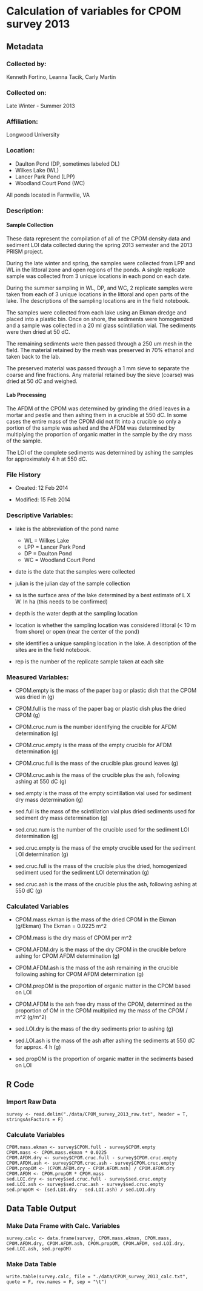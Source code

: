# Calculation of variables for CPOM survey 2013		

## Metadata

### Collected by: 

Kenneth Fortino, Leanna Tacik, Carly Martin

### Collected on: 

Late Winter - Summer 2013

### Affiliation: 

Longwood University

### Location: 

* Daulton Pond (DP, sometimes labeled DL)
* Wilkes Lake (WL)
* Lancer Park Pond (LPP)
* Woodland Court Pond (WC)

All ponds located in Farmville, VA

### Description: 

#### Sample Collection

These data represent the compilation of all of the CPOM density data and sediment LOI data collected during the spring 2013 semester and the 2013 PRISM project.  

During the late winter and spring, the samples were collected from LPP and WL in the littoral zone and open regions of the ponds. A single replicate sample was collected from 3 unique locations in each pond on each date.

During the summer sampling in WL, DP, and WC, 2 replicate samples were taken from each of 3 unique locations in the littoral and open parts of the lake.  The descriptions of the sampling locations are in the field notebook.

The samples were collected from each lake using an Ekman dredge and placed into a plastic bin.  Once on shore, the sediments were homogenized and a sample was collected in a 20 ml glass scintillation vial.  The sediments were then dried at 50 dC.

The remaining sediments were then passed through a 250 um mesh in the field.  The material retained by the mesh was preserved in 70% ethanol and taken back to the lab.  

The preserved material was passed through a 1 mm sieve to separate the coarse and fine fractions.  Any material retained buy the sieve (coarse) was dried at 50 dC and weighed.

#### Lab Processing

The AFDM of the CPOM was determined by grinding the dried leaves in a mortar and pestle and then ashing them in a crucible at 550 dC.  In some cases the entire mass of the CPOM did not fit into a crucible so only a portion of the sample was ashed and the AFDM was determined by multiplying the proportion of organic matter in the sample by the dry mass of the sample.
 
The LOI of the complete sediments was determined by ashing the samples for approximately 4 h at 550 dC.

### File History

* Created: 12 Feb 2014 

* Modified: 15 Feb 2014

### Descriptive Variables:

* lake is the abbreviation of the pond name

    * WL = Wilkes Lake
    * LPP = Lancer Park Pond
    * DP = Daulton Pond
    * WC = Woodland Court Pond

* date is the date that the samples were collected

* julian is the julian day of the sample collection

* sa is the surface area of the lake determined by a best estimate of L X W. In ha (this needs to be confirmed)

* depth is the water depth at the sampling location

* location is whether the sampling location was considered littoral (< 10 m from shore) or open (near the center of the pond)

* site identifies a unique sampling location in the lake.  A description of the sites are in the field notebook.

* rep is the number of the replicate sample taken at each site


### Measured Variables:

* CPOM.empty is the mass of the paper bag or plastic dish that the CPOM was dried in (g)

* CPOM.full is the mass of the paper bag or plastic dish plus the dried CPOM (g)

* CPOM.cruc.num is the number identifying the crucible for AFDM determination (g)

* CPOM.cruc.empty is the mass of the empty crucible for AFDM determination (g)

* CPOM.cruc.full is the mass of the crucible plus ground leaves (g)

* CPOM.cruc.ash is the mass of the crucible plus the ash, following ashing at 550 dC (g)

* sed.empty is the mass of the empty scintillation vial used for sediment dry mass determination (g)

* sed.full is the mass of the scintillation vial plus dried sediments used for sediment dry mass determination (g)

* sed.cruc.num is the number of the crucible used for the sediment LOI determination (g)

* sed.cruc.empty is the mass of the empty crucible used for the sediment LOI determination (g)

* sed.cruc.full is the mass of the crucible plus the dried, homogenized sediment used for the sediment LOI determination (g)

* sed.cruc.ash is the mass of the crucible plus the ash, following ashing at 550 dC (g)

### Calculated Variables

* CPOM.mass.ekman is the mass of the dried CPOM in the Ekman (g/Ekman) The Ekman = 0.0225 m^2

* CPOM.mass is the dry mass of CPOM per m^2

* CPOM.AFDM.dry is the mass of the dry CPOM in the crucible before ashing for CPOM AFDM determination (g)

* CPOM.AFDM.ash is the mass of the ash remaining in the crucible following ashing for CPOM AFDM determination (g)

* CPOM.propOM is the proportion of organic matter in the CPOM based on LOI

* CPOM.AFDM is the ash free dry mass of the CPOM, determined as the proportion of OM in the CPOM multiplied my the mass of the CPOM / m^2 (g/m^2)

* sed.LOI.dry is the mass of the dry sediments prior to ashing (g)

* sed.LOI.ash is the mass of the ash after ashing the sediments at 550 dC for approx. 4 h (g)

* sed.propOM is the proportion of organic matter in the sediments based on LOI 

## R Code

### Import Raw Data

    survey <- read.delim("./data/CPOM_survey_2013_raw.txt", header = T, stringsAsFactors = F)

### Calculate Variables

    CPOM.mass.ekman <- survey$CPOM.full - survey$CPOM.empty
    CPOM.mass <- CPOM.mass.ekman * 0.0225
    CPOM.AFDM.dry <- survey$CPOM.cruc.full - survey$CPOM.cruc.empty
    CPOM.AFDM.ash <- survey$CPOM.cruc.ash - survey$CPOM.cruc.empty
    CPOM.propOM <- (CPOM.AFDM.dry - CPOM.AFDM.ash) / CPOM.AFDM.dry
    CPOM.AFDM <- CPOM.propOM * CPOM.mass
    sed.LOI.dry <- survey$sed.cruc.full - survey$sed.cruc.empty
    sed.LOI.ash <- survey$sed.cruc.ash - survey$sed.cruc.empty
    sed.propOM <- (sed.LOI.dry - sed.LOI.ash) / sed.LOI.dry

## Data Table Output

### Make Data Frame with Calc. Variables

    survey.calc <- data.frame(survey, CPOM.mass.ekman, CPOM.mass, CPOM.AFDM.dry, CPOM.AFDM.ash, CPOM.propOM, CPOM.AFDM, sed.LOI.dry, sed.LOI.ash, sed.propOM)

### Make Data Table

    write.table(survey.calc, file = "./data/CPOM_survey_2013_calc.txt", quote = F, row.names = F, sep = "\t")


